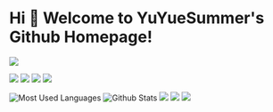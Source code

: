# Hi 🎉 Welcome to YuYueSummer's Github Homepage!

<img src="https://readme-typing-svg.herokuapp.com/?lines=Welcome,%20visitor!;Hello%20Github%20World!&font=Roboto" />

<p>
<img src="https://img.shields.io/static/v1?label=Program&message=Python&color=blue"/>
<a href="https://blog.csdn.net/ZhiJing_X"><img src="https://img.shields.io/static/v1?label=Blog&message=CSDN&color=red"/></a>
<a href="https://space.bilibili.com/668826343"><img src="https://img.shields.io/static/v1?label=Video&message=Bilibili&color=cyan"/></a>
<img src="https://visitor-badge.glitch.me/badge?page_id=https://github.com/ZhiJing-X&right_color=red" />
</p>

![Most Used Languages](https://github-readme-stats.vercel.app/api/top-langs/?username=wangzirui32&theme=dark&layout=compact)
![Github Stats](https://github-readme-stats.vercel.app/api?username=ZhiJing-X&show_icons=true&theme=dark&count_private=true)
![](https://stats.justsong.cn/api/csdn?id=ZhiJing_X&theme=dark)
![](https://stats.justsong.cn/api/bilibili/?id=668826343&theme=dark)
![](https://activity-graph.herokuapp.com/graph?username=ZhiJing-X&theme=github)
